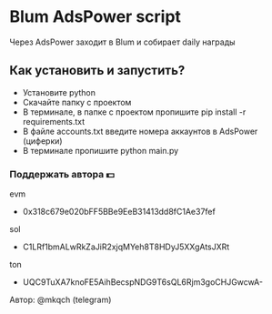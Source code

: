# Blum AdsPower script
Через AdsPower заходит в Blum и собирает daily награды


## Как установить и запустить?
- Установите python
- Скачайте папку с проектом
- В терминале, в папке с проектом пропишите pip install -r requirements.txt
- В файле accounts.txt введите номера аккаунтов в AdsPower (циферки)
- В терминале пропишите python main.py


### Поддержать автора 💵
evm
- 0x318c679e020bFF5BBe9EeB31413dd8fC1Ae37fef

sol
- C1LRf1bmALwRkZaJiR2xjqMYeh8T8HDyJ5XXgAtsJXRt

ton
- UQC9TuXA7knoFE5AihBecspNDG9T6sQL6Rjm3goCHJGwcwA-


Автор: @mkqch (telegram)
